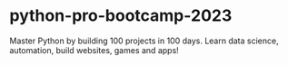 # python-pro-bootcamp-2023
Master Python by building 100 projects in 100 days. Learn data science, automation, build websites, games and apps!
